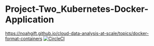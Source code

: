 # Project-Two_Kubernetes-Docker-Application

https://noahgift.github.io/cloud-data-analysis-at-scale/topics/docker-format-containers
[![CircleCI](https://circleci.com/gh/jhagg26/Project-Two_Kubernetes-Docker-Application.svg?style=svg)](https://circleci.com/gh/jhagg26/Project-Two_Kubernetes-Docker-Application)
